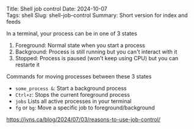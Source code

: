Title: Shell job control
Date: 2024-10-07    
Tags: shell
Slug: shell-job-control
Summary: Short version for index and feeds

In a terminal, your process can be in one of 3 states

1. Foreground: Normal state when you start a process
2. Background: Process is still running but you can't interact with it
3. Stopped: Process is paused (won't keep using CPU) but you can restarte it

Commands for moving processes between these 3 states

- `some_process &`: Start a background process
- `Ctrl+z`:  Stops the current foreground process
- `jobs` Lists all active processes in your terminal
-  `fg` or `bg`: Move a specific job to foreground/background

https://jvns.ca/blog/2024/07/03/reasons-to-use-job-control/